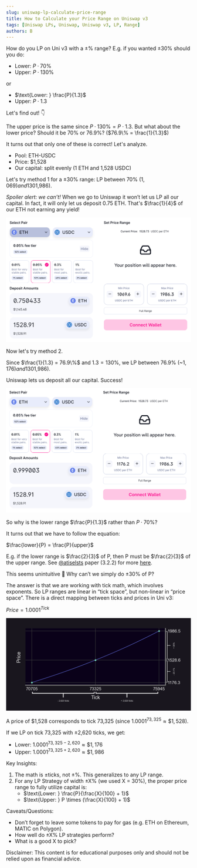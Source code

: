 ```yaml
---
slug: uniswap-lp-calculate-price-range
title: How to Calculate your Price Range on Uniswap v3
tags: [Uniswap LPs, Uniswap, Uniswap v3, LP, Range]
authors: B
---
```


How do you LP on Uni v3 with a ±% range? E.g. if you wanted ±30% should you do:

- $\text{Lower: } P \cdot 70\%$
- $\text{Upper: } P \cdot 130\%$

or

- $\text{Lower: } \frac{P}{1.3}$
- $\text{Upper: } P \cdot 1.3$

Let's find out! 👇

<!--truncate-->

The upper price is the same since $P \cdot 130\% = P \cdot 1.3$. But what about the lower price? Should it be 70% or 76.9%? ($76.9\% = \frac{1}{1.3}$)

It turns out that only one of these is correct! Let's analyze.

- Pool: ETH-USDC
- Price: $1,528
- Our capital: split evenly (1 ETH and 1,528 USDC)

Let's try method 1 for a ±30% range: LP between 70% ($1,069) and 130% ($1,986).

*Spoiler alert: we can’t!* When we go to Uniswap it won’t let us LP all our capital. In fact, it will only let us deposit 0.75 ETH. That's $\frac{1}{4}$ of our ETH not earning any yield!

![img-1](./img-1.png)

Now let's try method 2.

Since $\frac{1}{1.3} = 76.9\%$ and $1.3 = 130\%$, we LP between 76.9% (~$1,176) and 130% ($1,986).

Uniswap lets us deposit all our capital. Success!

![img-2](./img-2.png)

So why is the lower range $\frac{P}{1.3}$ rather than $P \cdot 70\%$?

It turns out that we have to follow the equation:
 
$\frac{lower}{P} = \frac{P}{upper}$

E.g. if the lower range is $\frac{2}{3}$ of P, then P must be $\frac{2}{3}$ of the upper range. See [@atiselsts](https://twitter.com/atiselsts) paper (3.2.2) for more [here](https://atiselsts.github.io/pdfs/uniswap-v3-liquidity-math.pdf).

This seems unintuitive 🤔 Why can’t we simply do ±30% of P?

The answer is that we are working with tick math, which involves exponents. So LP ranges are linear in “tick space”, but non-linear in “price space”. There is a direct mapping between ticks and prices in Uni v3:

$Price = 1.0001 ^ {Tick}$

![img-3](./img-3.png)

A price of \$1,528 corresponds to tick 73,325 (since $1.0001 ^ {73,325} ≈ \$1,528$).

If we LP on tick 73,325 with ±2,620 ticks, we get:

- $\text{Lower: } 1.0001 ^ {73,325 - 2,620} ≈ \$1,176$
- $\text{Upper: } 1.0001 ^ {73,325 + 2,620} ≈ \$1,986$

Key Insights:
1. The math is ±ticks, not ±%. This generalizes to any LP range.
2. For any LP Strategy of width ±X% (we used X = 30%), the proper price range to fully utilize capital is:
    - $\text{Lower: } \frac{P}{\frac{X}{100} + 1}$
    - $\text{Upper: } P \times (\frac{X}{100} + 1)$

Caveats/Questions:
- Don’t forget to leave some tokens to pay for gas (e.g. ETH on Ethereum, MATIC on Polygon).
- How well do ±X% LP strategies perform?
- What is a good X to pick?­

Disclaimer: This content is for educational purposes only and should not be relied upon as financial advice.